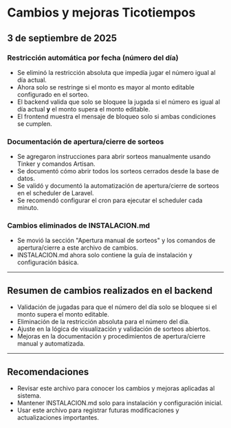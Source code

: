 # Cambios y mejoras Ticotiempos

## 3 de septiembre de 2025

### Restricción automática por fecha (número del día)
- Se eliminó la restricción absoluta que impedía jugar el número igual al día actual.
- Ahora solo se restringe si el monto es mayor al monto editable configurado en el sorteo.
- El backend valida que solo se bloquee la jugada si el número es igual al día actual **y** el monto supera el monto editable.
- El frontend muestra el mensaje de bloqueo solo si ambas condiciones se cumplen.

### Documentación de apertura/cierre de sorteos
- Se agregaron instrucciones para abrir sorteos manualmente usando Tinker y comandos Artisan.
- Se documentó cómo abrir todos los sorteos cerrados desde la base de datos.
- Se validó y documentó la automatización de apertura/cierre de sorteos en el scheduler de Laravel.
- Se recomendó configurar el cron para ejecutar el scheduler cada minuto.

### Cambios eliminados de INSTALACION.md
- Se movió la sección "Apertura manual de sorteos" y los comandos de apertura/cierre a este archivo de cambios.
- INSTALACION.md ahora solo contiene la guía de instalación y configuración básica.

---

## Resumen de cambios realizados en el backend
- Validación de jugadas para que el número del día solo se bloquee si el monto supera el monto editable.
- Eliminación de la restricción absoluta para el número del día.
- Ajuste en la lógica de visualización y validación de sorteos abiertos.
- Mejoras en la documentación y procedimientos de apertura/cierre manual y automatizada.

---

## Recomendaciones
- Revisar este archivo para conocer los cambios y mejoras aplicadas al sistema.
- Mantener INSTALACION.md solo para instalación y configuración inicial.
- Usar este archivo para registrar futuras modificaciones y actualizaciones importantes.
